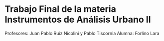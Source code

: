 # Trabajo Final de la materia Instrumentos de Análisis Urbano II
Profesores: Juan Pablo Ruiz Nicolini y Pablo Tiscornia
Alumna: Forlino Lara
